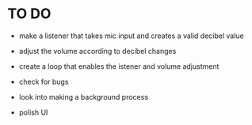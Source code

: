 # TO DO

 * make a listener that takes mic input and creates a valid decibel value 
 
 * adjust the volume according to decibel changes

* create a loop that enables the istener and volume adjustment

* check for bugs

* look into making a background process

* polish UI
  